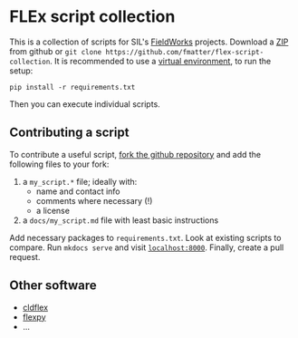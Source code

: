 # FLEx script collection
This is a collection of scripts for SIL's [FieldWorks](https://software.sil.org/fieldworks/) projects.
Download a [ZIP](https://github.com/fmatter/flex-script-collection/archive/refs/heads/main.zip) from github or `git clone https://github.com/fmatter/flex-script-collection`.
It is recommended to use a [virtual environment](https://docs.python.org/3/library/venv.html), to run the setup:

```shell
pip install -r requirements.txt
```

Then you can execute individual scripts.

## Contributing a script
To contribute a useful script, [fork the github repository](https://github.com/fmatter/flex-script-collection/fork) and add the following files to your fork:

1. a `my_script.*` file; ideally with:
    * name and contact info
    * comments where necessary (!)
    * a license
2. a `docs/my_script.md` file with least basic instructions

Add necessary packages to `requirements.txt`.
Look at existing scripts to compare.
Run `mkdocs serve` and visit [`localhost:8000`](http://localhost:8000).
Finally, create a pull request.

## Other software
* [cldflex](https://fl.mt/cldflex)
* [flexpy](https://github.com/Kuhron/flexpy)
* ...
